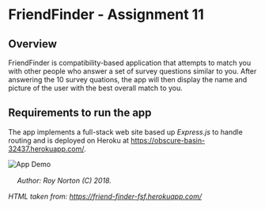 # FriendFinder - Assignment 11

## Overview

FriendFinder is compatibility-based application that attempts to match you with other people who answer a set of survey questions similar to you.  After answering the 10 survey quations, the app will then display the name and picture of the user with the best overall match to you.

## Requirements to run the app

The app implements a full-stack web site based up *Express.js* to handle routing and is deployed on Heroku at https://obscure-basin-32437.herokuapp.com/.

![App Demo](https://rnorton12.github.io/FriendFinder/images/demo.gif)

　
*Author: Roy Norton (C) 2018.*

*HTML taken from: https://friend-finder-fsf.herokuapp.com/*

　
